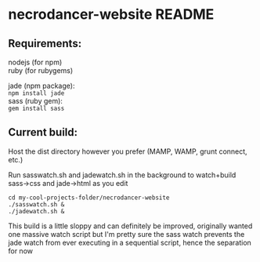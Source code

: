 # necrodancer-website README

## Requirements:

nodejs (for npm)  
ruby (for rubygems)

jade (npm package):  
```npm install jade```   
sass (ruby gem):  
```gem install sass```  

## Current build:

Host the dist directory however you prefer (MAMP, WAMP, grunt connect, etc.)

Run sasswatch.sh and jadewatch.sh in the background to watch+build sass->css and jade->html as you edit

```cd my-cool-projects-folder/necrodancer-website```  
```./sasswatch.sh &```  
```./jadewatch.sh &```

This build is a little sloppy and can definitely be improved, originally wanted one massive watch script but I'm pretty sure the sass watch prevents the jade watch from ever executing in a sequential script, hence the separation for now